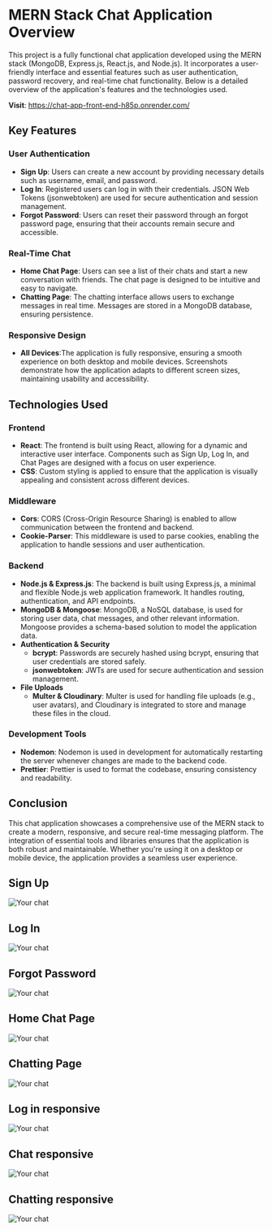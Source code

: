 # MERN Stack Chat Application Overview
  This project is a fully functional chat application developed using the MERN stack (MongoDB, Express.js, React.js, and Node.js). It incorporates a user-friendly interface and essential features such as user authentication, password recovery, and real-time chat functionality. Below is a detailed overview of the application's features and the technologies used.
  
**Visit**: https://chat-app-front-end-h85p.onrender.com/

## Key Features 
### **User Authentication**
- **Sign Up**: Users can create a new account by providing necessary details such as username, email, and password.
- **Log In**: Registered users can log in with their credentials. JSON Web Tokens (jsonwebtoken) are used for secure authentication and session management.
- **Forgot Password**: Users can reset their password through an forgot password page, ensuring that their accounts remain secure and accessible.

### **Real-Time Chat**
- **Home Chat Page**: Users can see a list of their chats and start a new conversation with friends. The chat page is designed to be intuitive and easy to navigate.
- **Chatting Page**: The chatting interface allows users to exchange messages in real time. Messages are stored in a MongoDB database, ensuring persistence.

### **Responsive Design**
- **All Devices**:The application is fully responsive, ensuring a smooth experience on both desktop and mobile devices. Screenshots demonstrate how the application adapts to different screen sizes, maintaining usability and accessibility.

## Technologies Used
### Frontend
  - **React**: The frontend is built using React, allowing for a dynamic and interactive user interface. Components such as Sign Up, Log In, and Chat Pages are designed with a focus on user experience.
  - **CSS**: Custom styling is applied to ensure that the application is visually appealing and consistent across different devices.

### Middleware
  - **Cors**: CORS (Cross-Origin Resource Sharing) is enabled to allow communication between the frontend and backend.
  - **Cookie-Parser**: This middleware is used to parse cookies, enabling the application to handle sessions and user authentication.

### Backend
  - **Node.js & Express.js**: The backend is built using Express.js, a minimal and flexible Node.js web application framework. It handles routing, authentication, and API endpoints.
  - **MongoDB & Mongoose**: MongoDB, a NoSQL database, is used for storing user data, chat messages, and other relevant information. Mongoose provides a schema-based solution to model the application data.
  - **Authentication & Security**
     - **bcrypt**: Passwords are securely hashed using bcrypt, ensuring that user credentials are stored safely.
     - **jsonwebtoken**: JWTs are used for secure authentication and session management.
  - **File Uploads**
    - **Multer & Cloudinary**: Multer is used for handling file uploads (e.g., user avatars), and Cloudinary is integrated to store and manage these files in the cloud.

 ### Development Tools
  - **Nodemon**: Nodemon is used in development for automatically restarting the server whenever changes are made to the backend code.
  - **Prettier**: Prettier is used to format the codebase, ensuring consistency and readability.

## Conclusion
This chat application showcases a comprehensive use of the MERN stack to create a modern, responsive, and secure real-time messaging platform. The integration of essential tools and libraries ensures that the application is both robust and maintainable. Whether you're using it on a desktop or mobile device, the application provides a seamless user experience.
## Sign Up
![Your chat](front-end/src/assets/Sign%20up.png)
## Log In
![Your chat](front-end/src/assets/Log%20in.png)
## Forgot Password
![Your chat](front-end/src/assets/Update%20password.png)
## Home Chat Page
![Your chat](front-end/src/assets/Chat%20page.png)
## Chatting Page
![Your chat](front-end/src/assets/Chatting.png)
## Log in responsive 
![Your chat](front-end/src/assets/Log%20in%20responsive.png)
## Chat responsive 
![Your chat](front-end/src/assets/Chat%20responsive.png)
## Chatting responsive
![Your chat](front-end/src/assets/Chatting%20responsive.png)
